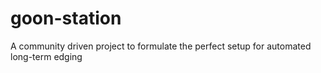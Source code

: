 # goon-station
A community driven project to formulate the perfect setup for automated long-term edging
